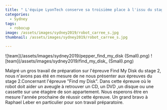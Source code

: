 ```yaml
---
title: " L'équipe LyonTech conserve sa troisième place à l'issu du stage 2 de la robocup@home SSPL "
categories:
  - Sydney
tags:
  - robocup
image: /assets/images/sydney2019/robot_carree_s.jpg
thumbnail: /assets/images/sydney2019/robot_carree_s.jpg

---
```


![team](/assets/images/sydney2019/pepper_find_my_disk (Small).png)
![team](/assets/images/sydney2019/find_my_disk_ (Small).png)

Malgré un gros travail de préparation sur l'épreuve Find My Disk du stage 2, nous n'avons pas été en mesure de ne nous présenter aux épreuves du stage 2.Concernant l'épreuve "Find my Disk".  Dans cette épreuve où le robot doit aider un aveugle à retrouver un CD, un DVD  ,un disque ou une cassette sur une étagère de son appartement.
Nous esperons être en mesure l'année prochaine de réussir cette épreuve. Un grand bravo à Raphael Leber en particulier pour son travail préparatoire.

